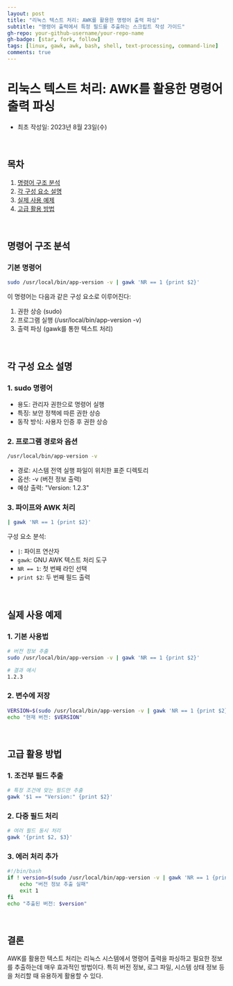 ```yaml
---
layout: post
title: "리눅스 텍스트 처리: AWK를 활용한 명령어 출력 파싱"
subtitle: "명령어 출력에서 특정 필드를 추출하는 스크립트 작성 가이드"
gh-repo: your-github-username/your-repo-name
gh-badge: [star, fork, follow]
tags: [linux, gawk, awk, bash, shell, text-processing, command-line]
comments: true
---
```


# 리눅스 텍스트 처리: AWK를 활용한 명령어 출력 파싱
- 최초 작성일: 2023년 8월 23일(수)

</br>

## 목차
1. [명령어 구조 분석](#명령어-구조-분석)
2. [각 구성 요소 설명](#각-구성-요소-설명)
3. [실제 사용 예제](#실제-사용-예제)
4. [고급 활용 방법](#고급-활용-방법)

</br>

## 명령어 구조 분석

### 기본 명령어
```bash
sudo /usr/local/bin/app-version -v | gawk 'NR == 1 {print $2}'
```

이 명령어는 다음과 같은 구성 요소로 이루어진다:
1. 권한 상승 (sudo)
2. 프로그램 실행 (/usr/local/bin/app-version -v)
3. 출력 파싱 (gawk를 통한 텍스트 처리)

</br>

## 각 구성 요소 설명

### 1. sudo 명령어
- 용도: 관리자 권한으로 명령어 실행
- 특징: 보안 정책에 따른 권한 상승
- 동작 방식: 사용자 인증 후 권한 상승

### 2. 프로그램 경로와 옵션
```bash
/usr/local/bin/app-version -v
```
- 경로: 시스템 전역 실행 파일이 위치한 표준 디렉토리
- 옵션: -v (버전 정보 출력)
- 예상 출력: "Version: 1.2.3"

### 3. 파이프와 AWK 처리
```bash
| gawk 'NR == 1 {print $2}'
```
구성 요소 분석:
- `|`: 파이프 연산자
- `gawk`: GNU AWK 텍스트 처리 도구
- `NR == 1`: 첫 번째 라인 선택
- `print $2`: 두 번째 필드 출력

</br>

## 실제 사용 예제

### 1. 기본 사용법
```bash
# 버전 정보 추출
sudo /usr/local/bin/app-version -v | gawk 'NR == 1 {print $2}'

# 결과 예시
1.2.3
```

### 2. 변수에 저장
```bash
VERSION=$(sudo /usr/local/bin/app-version -v | gawk 'NR == 1 {print $2}')
echo "현재 버전: $VERSION"
```

</br>

## 고급 활용 방법

### 1. 조건부 필드 추출
```bash
# 특정 조건에 맞는 필드만 추출
gawk '$1 == "Version:" {print $2}'
```

### 2. 다중 필드 처리
```bash
# 여러 필드 동시 처리
gawk '{print $2, $3}'
```

### 3. 에러 처리 추가
```bash
#!/bin/bash
if ! version=$(sudo /usr/local/bin/app-version -v | gawk 'NR == 1 {print $2}'); then
    echo "버전 정보 추출 실패"
    exit 1
fi
echo "추출된 버전: $version"
```

</br>

## 결론
AWK를 활용한 텍스트 처리는 리눅스 시스템에서 명령어 출력을 파싱하고 필요한 정보를 추출하는데 매우 효과적인 방법이다. 특히 버전 정보, 로그 파일, 시스템 상태 정보 등을 처리할 때 유용하게 활용할 수 있다.
